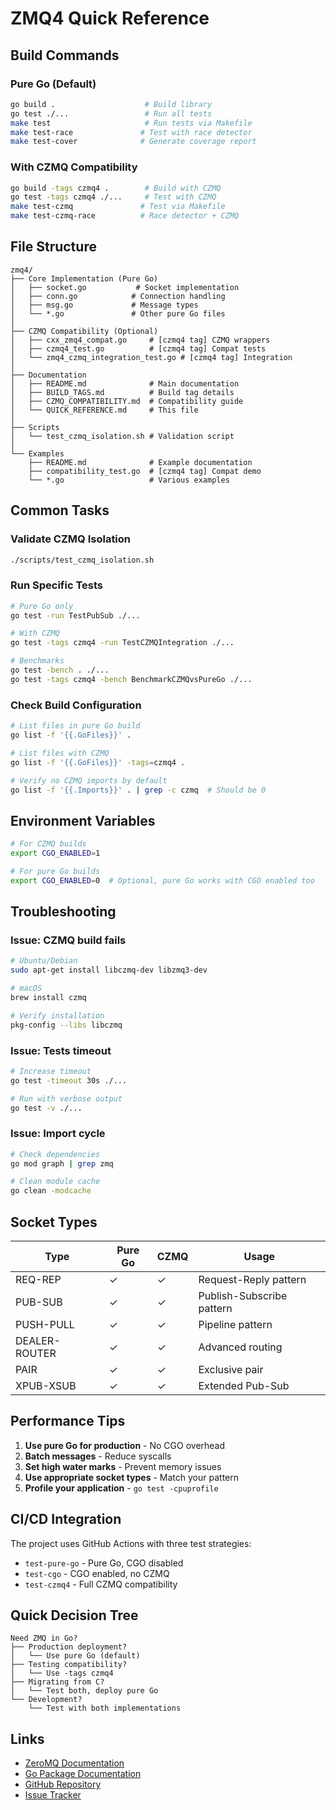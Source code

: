 # ZMQ4 Quick Reference

## Build Commands

### Pure Go (Default)
```bash
go build .                    # Build library
go test ./...                 # Run all tests
make test                     # Run tests via Makefile
make test-race               # Test with race detector
make test-cover              # Generate coverage report
```

### With CZMQ Compatibility
```bash
go build -tags czmq4 .        # Build with CZMQ
go test -tags czmq4 ./...     # Test with CZMQ
make test-czmq               # Test via Makefile
make test-czmq-race          # Race detector + CZMQ
```

## File Structure

```
zmq4/
├── Core Implementation (Pure Go)
│   ├── socket.go           # Socket implementation
│   ├── conn.go            # Connection handling
│   ├── msg.go             # Message types
│   └── *.go               # Other pure Go files
│
├── CZMQ Compatibility (Optional)
│   ├── cxx_zmq4_compat.go     # [czmq4 tag] CZMQ wrappers
│   ├── czmq4_test.go          # [czmq4 tag] Compat tests
│   └── zmq4_czmq_integration_test.go # [czmq4 tag] Integration
│
├── Documentation
│   ├── README.md              # Main documentation
│   ├── BUILD_TAGS.md          # Build tag details
│   ├── CZMQ_COMPATIBILITY.md  # Compatibility guide
│   └── QUICK_REFERENCE.md     # This file
│
├── Scripts
│   └── test_czmq_isolation.sh # Validation script
│
└── Examples
    ├── README.md              # Example documentation
    ├── compatibility_test.go  # [czmq4 tag] Compat demo
    └── *.go                   # Various examples
```

## Common Tasks

### Validate CZMQ Isolation
```bash
./scripts/test_czmq_isolation.sh
```

### Run Specific Tests
```bash
# Pure Go only
go test -run TestPubSub ./...

# With CZMQ
go test -tags czmq4 -run TestCZMQIntegration ./...

# Benchmarks
go test -bench . ./...
go test -tags czmq4 -bench BenchmarkCZMQvsPureGo ./...
```

### Check Build Configuration
```bash
# List files in pure Go build
go list -f '{{.GoFiles}}' .

# List files with CZMQ
go list -f '{{.GoFiles}}' -tags=czmq4 .

# Verify no CZMQ imports by default
go list -f '{{.Imports}}' . | grep -c czmq  # Should be 0
```

## Environment Variables

```bash
# For CZMQ builds
export CGO_ENABLED=1

# For pure Go builds
export CGO_ENABLED=0  # Optional, pure Go works with CGO enabled too
```

## Troubleshooting

### Issue: CZMQ build fails
```bash
# Ubuntu/Debian
sudo apt-get install libczmq-dev libzmq3-dev

# macOS
brew install czmq

# Verify installation
pkg-config --libs libczmq
```

### Issue: Tests timeout
```bash
# Increase timeout
go test -timeout 30s ./...

# Run with verbose output
go test -v ./...
```

### Issue: Import cycle
```bash
# Check dependencies
go mod graph | grep zmq

# Clean module cache
go clean -modcache
```

## Socket Types

| Type | Pure Go | CZMQ | Usage |
|------|---------|------|-------|
| REQ-REP | ✓ | ✓ | Request-Reply pattern |
| PUB-SUB | ✓ | ✓ | Publish-Subscribe pattern |
| PUSH-PULL | ✓ | ✓ | Pipeline pattern |
| DEALER-ROUTER | ✓ | ✓ | Advanced routing |
| PAIR | ✓ | ✓ | Exclusive pair |
| XPUB-XSUB | ✓ | ✓ | Extended Pub-Sub |

## Performance Tips

1. **Use pure Go for production** - No CGO overhead
2. **Batch messages** - Reduce syscalls
3. **Set high water marks** - Prevent memory issues
4. **Use appropriate socket types** - Match your pattern
5. **Profile your application** - `go test -cpuprofile`

## CI/CD Integration

The project uses GitHub Actions with three test strategies:
- `test-pure-go` - Pure Go, CGO disabled
- `test-cgo` - CGO enabled, no CZMQ
- `test-czmq4` - Full CZMQ compatibility

## Quick Decision Tree

```
Need ZMQ in Go?
├── Production deployment?
│   └── Use pure Go (default)
├── Testing compatibility?
│   └── Use -tags czmq4
├── Migrating from C?
│   └── Test both, deploy pure Go
└── Development?
    └── Test with both implementations
```

## Links

- [ZeroMQ Documentation](https://zeromq.org/documentation/)
- [Go Package Documentation](https://pkg.go.dev/github.com/luxfi/zmq/v4)
- [GitHub Repository](https://github.com/luxfi/zmq)
- [Issue Tracker](https://github.com/luxfi/zmq/issues)
